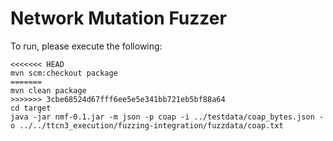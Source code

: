 # Network Mutation Fuzzer

To run, please execute the following:

```
<<<<<<< HEAD
mvn scm:checkout package
=======
mvn clean package
>>>>>>> 3cbe68524d67fff6ee5e5e341bb721eb5bf88a64
cd target
java -jar nmf-0.1.jar -m json -p coap -i ../testdata/coap_bytes.json -o ../../ttcn3_execution/fuzzing-integration/fuzzdata/coap.txt
```